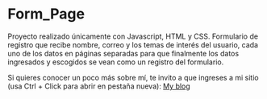 # Form_Page

Proyecto realizado únicamente con Javascript, HTML y CSS. Formulario de registro que recibe nombre, correo y los temas de interés del usuario, cada uno de los datos en páginas separadas para que finalmente los datos ingresados y escogidos se vean como un registro del formulario.

Si quieres conocer un poco más sobre mí, te invito a que ingreses a mi sitio (usa Ctrl + Click para abrir en pestaña nueva): [My blog](https://juanserodriguez29.github.io)
